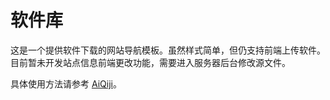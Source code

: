 # 软件库

这是一个提供软件下载的网站导航模板。虽然样式简单，但仍支持前端上传软件。目前暂未开发站点信息前端更改功能，需要进入服务器后台修改源文件。

具体使用方法请参考 [AiQiji](https://aiqji.com)。

